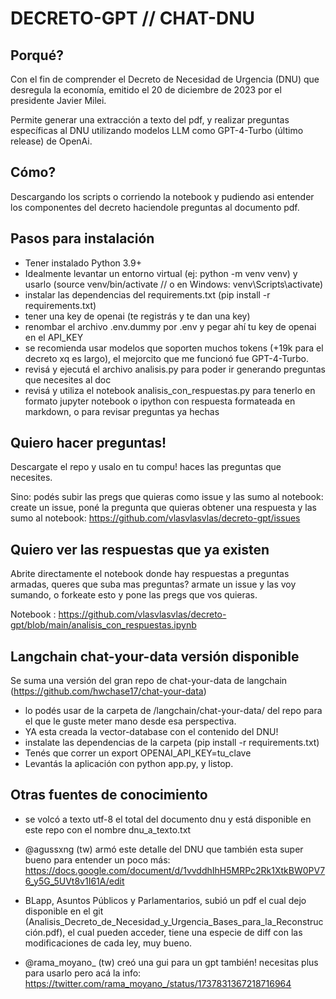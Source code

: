 # DECRETO-GPT // CHAT-DNU

## Porqué?

Con el fin de comprender el Decreto de Necesidad de Urgencia (DNU) que desregula la economía, emitido el 20 de diciembre de 2023 por el presidente Javier Milei.

Permite generar una extracción a texto del pdf, y realizar preguntas específicas al DNU utilizando modelos LLM como GPT-4-Turbo (último release) de OpenAi.


## Cómo?

Descargando los scripts o corriendo la notebook y pudiendo asi entender los componentes del decreto haciendole preguntas al documento pdf.

## Pasos para instalación

- Tener instalado Python 3.9+
- Idealmente levantar un entorno virtual (ej: python -m venv venv) y usarlo (source venv/bin/activate // o en Windows: venv\Scripts\activate)
- instalar las dependencias del requirements.txt (pip install -r requirements.txt)
- tener una key de openai (te registrás y te dan una key)
- renombar el archivo .env.dummy por .env y pegar ahí tu key de openai en el API_KEY
- se recomienda usar modelos que soporten muchos tokens (+19k para el decreto xq es largo), el mejorcito que me funcionó fue GPT-4-Turbo.
- revisá y ejecutá el archivo analisis.py para poder ir generando preguntas que necesites al doc
- revisá y utiliza el notebook analisis_con_respuestas.py para tenerlo en formato jupyter notebook o ipython con respuesta formateada en markdown, o para revisar preguntas ya hechas


## Quiero hacer preguntas!

Descargate el repo y usalo en tu compu! haces las preguntas que necesites.

Sino: podés subir las pregs que quieras como issue y las sumo al notebook: create un issue, poné la pregunta que quieras obtener una respuesta y las sumo al notebook: https://github.com/vlasvlasvlas/decreto-gpt/issues


## Quiero ver las respuestas que ya existen

Abrite directamente el notebook donde hay respuestas a preguntas armadas, queres que suba mas preguntas? armate un issue y las voy sumando, o forkeate esto y pone las pregs que vos quieras.

Notebook : https://github.com/vlasvlasvlas/decreto-gpt/blob/main/analisis_con_respuestas.ipynb


## Langchain chat-your-data versión disponible 

Se suma una versión del gran repo de chat-your-data de langchain (https://github.com/hwchase17/chat-your-data)

- lo podés usar de la carpeta de /langchain/chat-your-data/ del repo para el que le guste meter mano desde esa perspectiva.
- YA esta creada la vector-database con el contenido del DNU! 
- instalate las dependencias de la carpeta (pip install -r requirements.txt)
- Tenés que correr un export OPENAI_API_KEY=tu_clave
- Levantás la aplicación con python app.py, y listop.


## Otras fuentes de conocimiento

- se volcó a texto utf-8 el total del documento dnu y está disponible en este repo con el nombre dnu_a_texto.txt

- @agussxng (tw) armó este detalle del DNU que también esta super bueno para entender un poco más: https://docs.google.com/document/d/1vvddhIhH5MRPc2Rk1XtkBW0PV76_y5G_5UVt8v1I61A/edit

- BLapp, Asuntos Públicos y Parlamentarios, subió un pdf el cual dejo disponible en el git (Analisis_Decreto_de_Necesidad_y_Urgencia_Bases_para_la_Reconstrucción.pdf), el cual pueden acceder, tiene una especie de diff con las modificaciones de cada ley, muy bueno.

- @rama_moyano_ (tw) creó una gui para un gpt también! necesitas plus para usarlo pero acá la info: https://twitter.com/rama_moyano_/status/1737831367218716964

